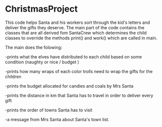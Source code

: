 # ChristmasProject
This code helps Santa and his workers sort through the kid's letters and deliver the gifts they deserve.
The main part of the code contains the classes that are all derived fom SantaCrew which determines the child 
classes to override the methods print() and work() which are called in main.

The main does the folowing:

-prints what the elves have distributed to each child based on some condition (naughty or nice / budget )

-prints how many wraps of each color trolls need to wrap the gifts for the children

-prints the budget allocated for candies and coals by Mrs Santa

-prints the distance in km that Santa has to travel in order to deliver every gift

-prints the order of towns Santa has to visit

-a message from Mrs Santa about Santa's town list.
